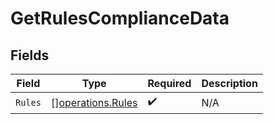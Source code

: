 # GetRulesComplianceData


## Fields

| Field                                                  | Type                                                   | Required                                               | Description                                            |
| ------------------------------------------------------ | ------------------------------------------------------ | ------------------------------------------------------ | ------------------------------------------------------ |
| `Rules`                                                | [][operations.Rules](../../models/operations/rules.md) | :heavy_check_mark:                                     | N/A                                                    |